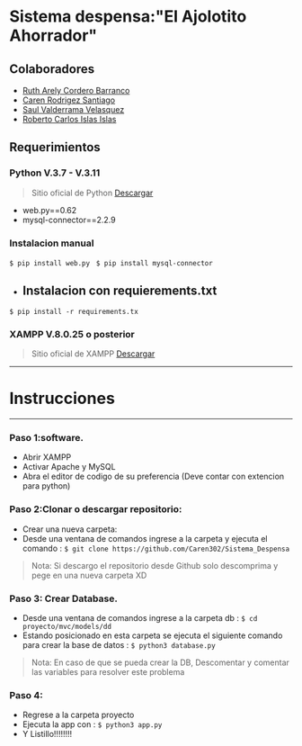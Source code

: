 # Sistema despensa:"El Ajolotito Ahorrador"

## Colaboradores
- [Ruth Arely Cordero Barranco](https://github.com/RuthArely21)
- [Caren Rodrigez Santiago](https://github.com/Caren302) 
- [Saul Valderrama Velasquez](https://github.com/SaulVVelazquez)
- [Roberto Carlos Islas Islas](https://github.com/Rob37toIslas) 
## Requerimientos
### Python V.3.7 - V.3.11
> Sitio oficial de Python
[Descargar](https://www.python.org/downloads/) 
- web.py==0.62
- mysql-connector==2.2.9
### Instalacion manual
`$ pip install web.py `
`$ pip install mysql-connector`
- ## Instalacion con requierements.txt
`$ pip install -r requirements.tx`
### XAMPP V.8.0.25 o posterior
> Sitio oficial de XAMPP
> [Descargar](https://www.apachefriends.org/es/download.html)

 
-------------
# Instrucciones
-------------
### Paso 1:software.
+ Abrir XAMPP
+ Activar Apache y MySQL
+ Abra el editor de codigo de su preferencia (Deve contar con extencion para python) 
### Paso 2:Clonar o descargar  repositorio:
+ Crear una nueva carpeta:
+ Desde una ventana de comandos ingrese a la carpeta y ejecuta el comando :
   `$ git clone https://github.com/Caren302/Sistema_Despensa `
> Nota:
> Si descargo el repositorio desde Github solo descomprima y pege en una nueva carpeta XD
### Paso 3: Crear Database.
+ Desde una ventana de comandos ingrese a la carpeta db :
   `$ cd proyecto/mvc/models/dd `
+  Estando posicionado en esta carpeta se ejecuta el siguiente comando para crear la base de datos :
     `$ python3 database.py` 
> Nota:
> En caso de que se pueda crear la DB, Descomentar y comentar las variables para resolver este problema
### Paso 4:
+ Regrese a la carpeta proyecto 
+ Ejecuta la app con :
   `$ python3 app.py`
+ Y Listillo!!!!!!!!

